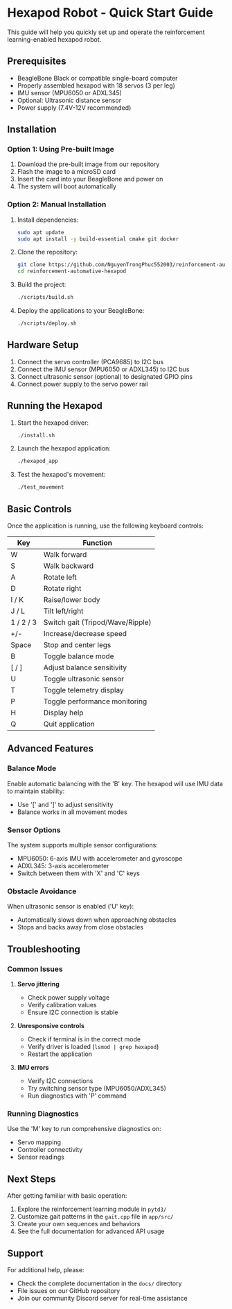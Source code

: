 # Hexapod Robot - Quick Start Guide

This guide will help you quickly set up and operate the reinforcement learning-enabled hexapod robot.

## Prerequisites

- BeagleBone Black or compatible single-board computer
- Properly assembled hexapod with 18 servos (3 per leg)
- IMU sensor (MPU6050 or ADXL345)
- Optional: Ultrasonic distance sensor
- Power supply (7.4V-12V recommended)

## Installation

### Option 1: Using Pre-built Image

1. Download the pre-built image from our repository
2. Flash the image to a microSD card
3. Insert the card into your BeagleBone and power on
4. The system will boot automatically

### Option 2: Manual Installation

1. Install dependencies:
   ```bash
   sudo apt update
   sudo apt install -y build-essential cmake git docker
   ```

2. Clone the repository:
   ```bash
   git clone https://github.com/NguyenTrongPhuc552003/reinforcement-automative-hexapod.git
   cd reinforcement-automative-hexapod
   ```

3. Build the project:
   ```bash
   ./scripts/build.sh
   ```

4. Deploy the applications to your BeagleBone:
   ```bash
   ./scripts/deploy.sh
   ```

## Hardware Setup

1. Connect the servo controller (PCA9685) to I2C bus
2. Connect the IMU sensor (MPU6050 or ADXL345) to I2C bus
3. Connect ultrasonic sensor (optional) to designated GPIO pins
4. Connect power supply to the servo power rail

## Running the Hexapod

1. Start the hexapod driver:
   ```bash
   ./install.sh
   ```

2. Launch the hexapod application:
   ```bash
   ./hexapod_app
   ```

3. Test the hexapod's movement:
   ```bash
   ./test_movement
   ```

## Basic Controls

Once the application is running, use the following keyboard controls:

| Key       | Function                         |
|-----------|----------------------------------|
| W         | Walk forward                     |
| S         | Walk backward                    |
| A         | Rotate left                      |
| D         | Rotate right                     |
| I / K     | Raise/lower body                 |
| J / L     | Tilt left/right                  |
| 1 / 2 / 3 | Switch gait (Tripod/Wave/Ripple) |
| +/-       | Increase/decrease speed          |
| Space     | Stop and center legs             |
| B         | Toggle balance mode              |
| [ / ]     | Adjust balance sensitivity       |
| U         | Toggle ultrasonic sensor         |
| T         | Toggle telemetry display         |
| P         | Toggle performance monitoring    |
| H         | Display help                     |
| Q         | Quit application                 |

## Advanced Features

### Balance Mode

Enable automatic balancing with the 'B' key. The hexapod will use IMU data to maintain stability:
- Use '[' and ']' to adjust sensitivity
- Balance works in all movement modes

### Sensor Options

The system supports multiple sensor configurations:
- MPU6050: 6-axis IMU with accelerometer and gyroscope
- ADXL345: 3-axis accelerometer
- Switch between them with 'X' and 'C' keys

### Obstacle Avoidance

When ultrasonic sensor is enabled ('U' key):
- Automatically slows down when approaching obstacles
- Stops and backs away from close obstacles

## Troubleshooting

### Common Issues

1. **Servo jittering**
   - Check power supply voltage
   - Verify calibration values
   - Ensure I2C connection is stable

2. **Unresponsive controls**
   - Check if terminal is in the correct mode
   - Verify driver is loaded (`lsmod | grep hexapod`)
   - Restart the application

3. **IMU errors**
   - Verify I2C connections
   - Try switching sensor type (MPU6050/ADXL345)
   - Run diagnostics with 'P' command

### Running Diagnostics

Use the 'M' key to run comprehensive diagnostics on:
- Servo mapping
- Controller connectivity
- Sensor readings

## Next Steps

After getting familiar with basic operation:

1. Explore the reinforcement learning module in `pytd3/`
2. Customize gait patterns in the `gait.cpp` file in `app/src/`
3. Create your own sequences and behaviors
4. See the full documentation for advanced API usage

## Support

For additional help, please:
- Check the complete documentation in the `docs/` directory
- File issues on our GitHub repository
- Join our community Discord server for real-time assistance
